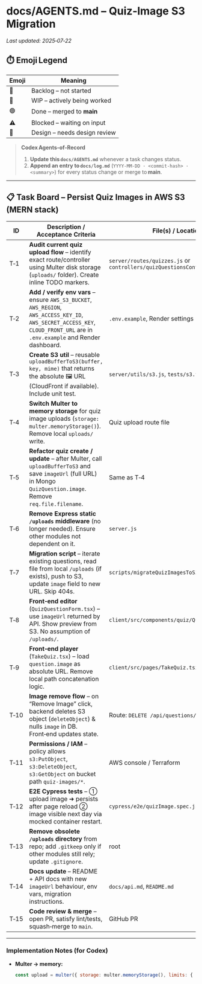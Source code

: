 # docs/AGENTS.md – Quiz‑Image S3 Migration  
_Last updated: 2025‑07‑22_

## ⏱️ Emoji Legend

| Emoji | Meaning                              |
| ----- | ------------------------------------ |
| 🔴    | Backlog – not started                |
| 🔷    | WIP – actively being worked          |
| 🟢    | Done – merged to **main**            |
| ⚠️    | Blocked – waiting on input           |
| 📐    | Design – needs design review         |

> **Codex Agents‑of‑Record**  
>
> 1. **Update this `docs/AGENTS.md`** whenever a task changes status.  
> 2. **Append an entry to `docs/log.md`** (`YYYY‑MM‑DD · <commit‑hash> · <summary>`) for every status change or merge to **main**.  

---

## 📋 Task Board – Persist Quiz Images in AWS S3 (MERN stack)

| ID  | Description / Acceptance Criteria                                                                                                   | File(s) / Location(s)                                   | Owner | Status |
| --- | ------------------------------------------------------------------------------------------------------------------------------------ | -------------------------------------------------------- | ----- | ------ |
| T‑1 | **Audit current quiz upload flow** – identify exact route/controller using Multer disk storage (`uploads/` folder). Create inline TODO markers. | `server/routes/quizzes.js` or `controllers/quizQuestionsController.js` | backend | 🟢 |
| T‑2 | **Add / verify env vars** – ensure `AWS_S3_BUCKET`, `AWS_REGION`, `AWS_ACCESS_KEY_ID`, `AWS_SECRET_ACCESS_KEY`, `CLOUD_FRONT_URL` are in `.env.example` and Render dashboard. | `.env.example`, Render settings                         | DevOps | 🟢 |
| T‑3 | **Create S3 util** – reusable `uploadBufferToS3(buffer, key, mime)` that returns the absolute 🖼️ URL (CloudFront if available). Include unit test. | `server/utils/s3.js`, `tests/s3.test.js`                | backend | 🟢 |
| T‑4 | **Switch Multer to memory storage** for quiz image uploads (`storage: multer.memoryStorage()`). Remove local `uploads/` write.       | Quiz upload route file                                   | backend | 🟢 |
| T‑5 | **Refactor quiz create / update** – after Multer, call `uploadBufferToS3` and save `imageUrl` (full URL) in Mongo `QuizQuestion.image`. Remove `req.file.filename`. | Same as T‑4                                             | backend | 🟢 |
| T‑6 | **Remove Express static `/uploads` middleware** (no longer needed). Ensure other modules not dependent on it.                        | `server.js`                                             | backend | 🟢 |
| T‑7 | **Migration script** – iterate existing questions, read file from local `/uploads` (if exists), push to S3, update `image` field to new URL. Skip 404s. | `scripts/migrateQuizImagesToS3.js`                      | backend | 🟢 |
| T‑8 | **Front‑end editor** (`QuizQuestionForm.tsx`) – use `imageUrl` returned by API. Show preview from S3. No assumption of `/uploads/`.  | `client/src/components/quiz/QuizQuestionForm.tsx`       | frontend | 🟢 |
| T‑9 | **Front‑end player** (`TakeQuiz.tsx`) – load `question.image` as absolute URL. Remove local path concatenation logic.                 | `client/src/pages/TakeQuiz.tsx`                         | frontend | 🟢 |
| T‑10| **Image remove flow** – on “Remove Image” click, backend deletes S3 object (`deleteObject`) & nulls `image` in DB. Front‑end updates state. | Route: `DELETE /api/questions/:id/image`                | full‑stack | 🔴 |
| T‑11| **Permissions / IAM** – policy allows `s3:PutObject`, `s3:DeleteObject`, `s3:GetObject` on bucket path `quiz‑images/*`.               | AWS console / Terraform                                 | DevOps | 🔴 |
| T‑12| **E2E Cypress tests** – ① upload image ➜ persists after page reload ② image visible next day via mocked container restart.            | `cypress/e2e/quizImage.spec.js`                         | QA    | 🔴 |
| T‑13| **Remove obsolete `/uploads` directory** from repo; add `.gitkeep` only if other modules still rely; update `.gitignore`.             | root                                                    | backend | 🟢 |
| T‑14| **Docs update** – README + API docs with new `imageUrl` behaviour, env vars, migration instructions.                                 | `docs/api.md`, `README.md`                              | docs  | 🔴 |
| T‑15| **Code review & merge** – open PR, satisfy lint/tests, squash‑merge to `main`.                                                       | GitHub PR                                               | maint | 🔴 |

---

### Implementation Notes (for Codex)

- **Multer → memory:**  

  ```js
  const upload = multer({ storage: multer.memoryStorage(), limits: { fileSize: 5 * 1024 * 1024 }});
